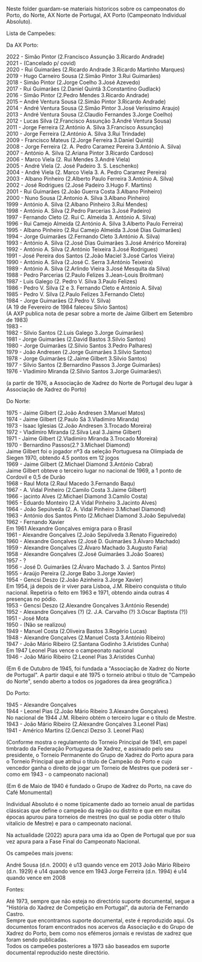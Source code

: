 Neste folder guardam-se materiais historicos sobre os campeonatos do Porto, do Norte, AX Norte de Portugal, AX Porto (Campeonato Individual Absoluto).

Lista de Campeões:

Da AX Porto:

2022 - Simão Pintor (2.Francisco Assunção 3.Ricardo Andrade)\
2021 - (Cancelado p/ covid)\
2020 - Rui Guimarães (2.Ricardo Andrade 3.Ricardo Martinho Marques)\
2019 - Hugo Carneiro Sousa (2.Simão Pintor 3.Rui Guimarães)\
2018 - Simão Pintor (2.Jorge Coelho 3.José Azevedo)\
2017 - Rui Guimarães (2.Daniel Quintã 3.Constantino Gudlack)\
2016 - Simão Pintor (2.Pedro Mendes 3.Ricardo Andrade)\
2015 – André Ventura Sousa (2.Simão Pintor 3.Ricardo Andrade)\
2014 - André Ventura Sousa (2.Simão Pintor 3.José Verissimo Araujo)\
2013 - André Ventura Sousa (2.Claudio Fernandes 3.Jorge Coelho)\
2012 - Lucas Silva (2.Francisco Assunção 3.André Ventura Sousa)\
2011 - Jorge Ferreira (2.António A. Silva 3.Francisco Assunção)\
2010 - Jorge Ferreira (2.António A. Silva 3.Rui Trindade)\
2009 - Francisco Mateus (2.Jorge Ferreira 3.Daniel Quintã)\
2008 - Jorge Ferreira (2. A. Pedro Caramez Pereira 3.António A. Silva)\
2007 - António A. Silva (2.Ariana Pintor 3.Ricardo Cardoso)\
2006 - Marco Viela (2. Rui Mendes 3.André Viela)\
2005 - André Viela (2. José Padeiro 3. S. Leschenko)\
2004 - André Viela (2. Marco Viela 3. A. Pedro Caramez Pereira)\
2003 - Albano Pinheiro (2.Alberto Paulo Ferreira 3.António A. Silva)\
2002 - José Rodrigues (2.José Padeiro 3.Hugo F. Martins)\
2001 - Rui Guimarães (2.João Guerra Costa 3.Albano Pinheiro)\
2000 - Nuno Sousa (2.Antonio A. Silva 3.Albano Pinheiro)\
1999 - António A. Silva (2.Albano Pinheiro 3.Rui Mendes)\
1998 - António A. Silva (2.Pedro Parcerias 3.José Padeiro)\
1997 - Fernando Cleto (2. Rui C. Almeida 3. António A. Silva)\
1996 - Rui Camejo Almeida (2.António A. Silva 3.Alberto Paulo Ferreira)\
1995 - Albano Pinheiro (2.Rui Camejo Almeida 3.José Dias Guimarães)\
1994 - Jorge Guimarães (2.Fernando Cleto 3.António A. Silva)\
1993 - António A. Silva (2.José Dias Guimarães 3.José Américo Moreira)\
1992 - António A. Silva (2.António Teixeira 3.José Rodrigues)\
1991 - José Pereira dos Santos (2.João Maciel 3.José Carlos Vieira)\
1990 - António A. Silva (2.José C. Serra 3.António Teixeira)\
1989 - António A. Silva (2.Arlindo Vieira 3.José Mesquita da Silva)\
1988 - Pedro Parcerias (2.Paulo Felizes 3.Jean-Louis Broitman)\
1987 - Luis Galego (2. Pedro V. Silva 3.Paulo Felizes)\
1986 - Pedro V. Silva (2 e 3. Fernando Cleto e António A. Silva)\
1985 - Pedro V. Silva (2.Paulo Felizes 3.Fernando Cleto)\
1984 - Jorge Guimarães (2.Pedro V. Silva)\
(A 19 de Fevereiro de 1984 faleceu Silvio Santos)\
(A AXP publica nota de pesar sobre a morte de Jaime Gilbert em Setembro de 1983)\
1983 - \
1982 - Silvio Santos (2.Luis Galego 3.Jorge Guimarães)\
1981 - Jorge Guimarães (2.David Bastos 3.Silvio Santos)\
1980 - Jorge Guimarães (2.Silvio Santos 3.Pedro Palhares)\
1979 - João Andresen (2.Jorge Guimarães 3.Silvio Santos)\
1978 - Jorge Guimarães (2.Jaime Gilbert 3.Silvio Santos)\
1977 - Silvio Santos (2.Bernardino Passos 3.Jorge Guimarães)\
1976 - Vladimiro Miranda (2.Silvio Santos 3.Jorge Guimarães)\

(a partir de  1976, a Associação de Xadrez do Norte de Portugal deu lugar à Associação de Xadrez do Porto) 

Do Norte:

1975 - Jaime Gilbert (2.João Andresen 3.Manuel Matos)\
1974 - Jaime Gilbert (2.Paulo Sá 3.Vladimiro Miranda)\
1973 - Isaac Iglesias (2.João Andresen 3.Trocado Moreira)\
1972 - Vladimiro Miranda (2.Silva Leal 3.Jaime Gilbert)\
1971 - Jaime Gilbert (2.Vladimiro Miranda 3.Trocado Moreira)\
1970 - Bernardino Passos(2.? 3.Michael Diamond)\
Jaime Gilbert foi o jogador nº3 da seleção Portuguesa na Olimpiada de Siegen 1970, obtendo 4.5 pontos em 12 jogos\
1969 - Jaime Gilbert (2.Michael Diamond 3.António Cabral)\
Jaime Gilbert obteve o terceiro lugar no nacional de 1969, a 1 ponto de Cordovil e 0,5 de Durão\
1968 - Raul Mota (2.Raul Macedo 3.Fernando Baqu)\
1967 - A. Vidal Pinheiro (2.Camilo Costa 3.Jaime Gilbert)\
1966 - jacinto Alves (2.Michael Diamond 3.Camilo Costa)\
1965 - Eduardo Monteiro (2.A Vidal Pinheiro 3.Jacinto Alves)\
1964 - João Sepúlveda (2. A. Vidal Pinheiro 3.Michael Diamond)\
1963 - António dos Santos Pinto (2.Michael Diamond 3.João Sepulveda)\
1962 - Fernando Xavier\
Em 1961 Alexandre Gonçalves emigra para o Brasil\
1961 - Alexandre Gonçalves (2.João Sepúlveda 3.Renato Figueiredo)\
1960 - Alexandre Gonçalves (2.José D. Guimarães 3.Álvaro Machado)\
1959 - Alexandre Gonçalves (2.Álvaro Machado 3.Augusto Faria)\
1958 - Alexandre Gonçalves (2.José Guimarães 3.João Soares)\
1957 - ?\
1956 - José D. Guimarães (2.Álvaro Machado 3. J. Santos Pinto)\
1955 - Araújo Pereira (2.Jorge Babo 3.Jorge Xavier)\
1954 - Gencsi Deszo (2.João Azinheira 3.Jorge Xavier)\
Em 1954, já depois de ir viver para Lisboa, J.M. Ribeiro conquista o titulo nacional. Repetiria o feito em 1963 e 1971, obtendo ainda outras 4 presenças no pódio.\
1953 - Gencsi Deszo (2.Alexandre Gonçalves 3.António Resende)\
1952 - Alexandre Gonçalves (?) (2. J.A. Carvalho (?) 3.Oscar Baptista (?))\
1951 - José Mota\
1950 - (Não se realizou)\
1949 - Manuel Costa (2.Oliveira Bastos 3.Rogério Lucas)\
1948 - Alexandre Gonçalves (2.Manuel Costa 3.António Ribeiro)\
1947 - João Mário Ribeiro (2.Santana Godinho 3.Aristides Cunha)\
Em 1947 Leonel Pias vence o campeonato nacional\
1946 - João Mário Ribeiro (2.Leonel Pias 3.Aristides Cunha)

(Em 6 de Outubro de 1945, foi fundada a "Associação de Xadrez do Norte de Portugal". A partir daqui e até 1975 o torneio 
atribui o titulo de "Campeão do Norte", sendo aberto a todos os jogadores da área geográfica.)

Do Porto:

1945 - Alexandre Gonçalves\
1944 - Leonel Pias (2.João Mário Ribeiro 3.Alexandre Gonçalves)\
No nacional de 1944 J.M. Ribeiro obtém o terceiro lugar e o titulo de Mestre.\
1943 - João Mário Ribeiro (2.Alexandre Gonçalves 3.Leonel Pias)\
1941 - Américo Martins (2.Genczi Dezso 3. Leonel Pias)

(Conforme mostra o regulamento do Torneio Principal de 1941, em papel timbrado da Federação Portuguesa de Xadrez, e assinado pelo
seu presidente, o Torneio Permanente do Grupo de Xadrez do Porto apura para o Torneio Principal que atribui o titulo de Campeão do Porto
e cujo vencedor ganha o direito de jogar um Torneio de Mestres que poderá ser - como em 1943 - o campeonato nacional)

(Em 6 de Maio de 1940 é fundado o Grupo de Xadrez do Porto, na cave do Café Monumental)

Individual Absoluto é o nome tipicamente dado ao torneio anual  de partidas clássicas que define o campeão da região ou distrito e 
que em muitas épocas apurou para torneios de mestres (no qual se podia obter o titulo vitalicio de Mestre) e para o campeonato nacional.

Na actualidade (2022) apura para uma ida ao Open de Portugal que por sua vez apura para a Fase Final do Campeonato Nacional.

Os campeões mais jovens:

André Sousa (d.n. 2000) é u13 quando vence em 2013
João Mário Ribeiro (d.n. 1929) é u14 quando vence em 1943
Jorge Ferreira (d.n. 1994) é u14 quando vence em 2008

Fontes:

Até 1973, sempre que não esteja no directório suporte documental, segue a "História do Xadrez de Competição em Portugal", da autoria de Fernando Castro.\
Sempre que encontramos suporte documental, este é reproduzido aqui. Os documentos foram encontrados nos acervos da Associação e do Grupo de Xadrez do Porto, bem como nos efémeros jornais e revistas de xadrez que foram sendo publicadas.\
Todos os campeões posteriores a 1973 são baseados em suporte documental reproduzido neste directório.
